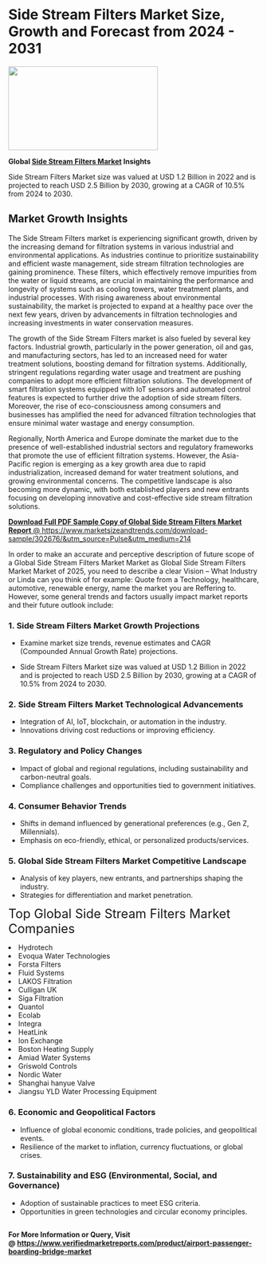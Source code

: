 <H1>Side Stream Filters Market Size, Growth and Forecast from 2024 - 2031</H1><img class="aligncenter size-medium wp-image-584254" src="https://thirdeyenews.in/wp-content/uploads/2024/09/Global-Market-Research-300x168.jpeg" alt="" width="300" height="168" /><p><strong>Global&nbsp;<a href="https://www.marketsizeandtrends.com/download-sample/302676/&amp;utm_source=Pulse&amp;utm_medium=214">Side Stream Filters Market</a> Insights</strong></p><p>Side Stream Filters Market size was valued at USD 1.2 Billion in 2022 and is projected to reach USD 2.5 Billion by 2030, growing at a CAGR of 10.5% from 2024 to 2030.</p><p><h2>Market Growth Insights</h2> <p>The Side Stream Filters market is experiencing significant growth, driven by the increasing demand for filtration systems in various industrial and environmental applications. As industries continue to prioritize sustainability and efficient waste management, side stream filtration technologies are gaining prominence. These filters, which effectively remove impurities from the water or liquid streams, are crucial in maintaining the performance and longevity of systems such as cooling towers, water treatment plants, and industrial processes. With rising awareness about environmental sustainability, the market is projected to expand at a healthy pace over the next few years, driven by advancements in filtration technologies and increasing investments in water conservation measures.</p> <p><a href="#"></a></p> <p>The growth of the Side Stream Filters market is also fueled by several key factors. Industrial growth, particularly in the power generation, oil and gas, and manufacturing sectors, has led to an increased need for water treatment solutions, boosting demand for filtration systems. Additionally, stringent regulations regarding water usage and treatment are pushing companies to adopt more efficient filtration solutions. The development of smart filtration systems equipped with IoT sensors and automated control features is expected to further drive the adoption of side stream filters. Moreover, the rise of eco-consciousness among consumers and businesses has amplified the need for advanced filtration technologies that ensure minimal water wastage and energy consumption.</p> <p>Regionally, North America and Europe dominate the market due to the presence of well-established industrial sectors and regulatory frameworks that promote the use of efficient filtration systems. However, the Asia-Pacific region is emerging as a key growth area due to rapid industrialization, increased demand for water treatment solutions, and growing environmental concerns. The competitive landscape is also becoming more dynamic, with both established players and new entrants focusing on developing innovative and cost-effective side stream filtration solutions.</p> <p><a href="#"></p><p><span class=""><strong>Download Full PDF Sample Copy of Global Side Stream Filters Market Report</strong> @ <a href="https://www.marketsizeandtrends.com/download-sample/302676/&amp;utm_source=Pulse&amp;utm_medium=214" target="_blank">https://www.marketsizeandtrends.com/download-sample/302676/&amp;utm_source=Pulse&amp;utm_medium=214</a></span></p><p>In order to make an accurate and perceptive description of future scope of a Global&nbsp;Side Stream Filters Market Market as Global&nbsp;Side Stream Filters Market Market of 2025, you need to describe a clear Vision &ndash; What Industry or Linda can you think of for example: Quote from a Technology, healthcare, automotive, renewable energy, name the market you are Reffering to. However, some general trends and factors usually impact market reports and their future outlook include:</p><h3>1.&nbsp;<strong>Side Stream Filters Market Growth Projections</strong></h3><ul><li>Examine market size trends, revenue estimates and CAGR (Compounded Annual Growth Rate) projections.</li><li><p>Side Stream Filters Market size was valued at USD 1.2 Billion in 2022 and is projected to reach USD 2.5 Billion by 2030, growing at a CAGR of 10.5% from 2024 to 2030.</p></li></ul><h3>2.&nbsp;<strong>Side Stream Filters Market Technological Advancements</strong></h3><ul><li>Integration of AI, IoT, blockchain, or automation in the industry.</li><li>Innovations driving cost reductions or improving efficiency.</li></ul><h3>3.&nbsp;<strong>Regulatory and Policy Changes</strong></h3><ul><li>Impact of global and regional regulations, including sustainability and carbon-neutral goals.</li><li>Compliance challenges and opportunities tied to government initiatives.</li></ul><h3>4.&nbsp;<strong>Consumer Behavior Trends</strong></h3><ul><li>Shifts in demand influenced by generational preferences (e.g., Gen Z, Millennials).</li><li>Emphasis on eco-friendly, ethical, or personalized products/services.</li></ul><h3>5.&nbsp;<strong>Global Side Stream Filters Market Competitive Landscape</strong></h3><ul><li>Analysis of key players, new entrants, and partnerships shaping the industry.</li><li>Strategies for differentiation and market penetration.</li></ul><p data-pm-slice="1 1 []"><span style="color: inherit; font-family: inherit; font-size: 25px;">Top Global Side Stream Filters Market Companies</span></p><div class="" data-test-id=""><p><li>Hydrotech</li><li> Evoqua Water Technologies</li><li> Forsta Filters</li><li> Fluid Systems</li><li> LAKOS Filtration</li><li> Culligan UK</li><li> Siga Filtration</li><li> Quantol</li><li> Ecolab</li><li> Integra</li><li> HeatLink</li><li> Ion Exchange</li><li> Boston Heating Supply</li><li> Amiad Water Systems</li><li> Griswold Controls</li><li> Nordic Water</li><li> Shanghai hanyue Valve</li><li> Jiangsu YLD Water Processing Equipment</li></p></div><h3>6.&nbsp;<strong>Economic and Geopolitical Factors</strong></h3><ul><li>Influence of global economic conditions, trade policies, and geopolitical events.</li><li>Resilience of the market to inflation, currency fluctuations, or global crises.</li></ul><h3>7.&nbsp;<strong>Sustainability and ESG (Environmental, Social, and Governance)</strong></h3><ul><li>Adoption of sustainable practices to meet ESG criteria.</li><li>Opportunities in green technologies and circular economy principles.</li></ul><h2><strong style="font-size: 14px;">For More Information or Query, Visit @&nbsp;</strong><a style="background-color: #ffffff; font-size: 14px;" href="https://www.marketsizeandtrends.com/report/side-stream-filters-market/" target="_blank">https://www.verifiedmarketreports.com/product/airport-passenger-boarding-bridge-market</a></h2>
